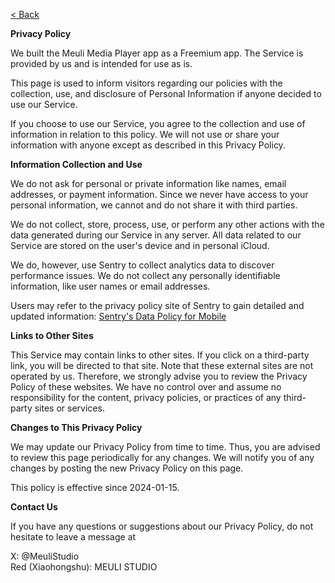 [< Back](index.md)  

**Privacy Policy**

We built the Meuli Media Player app as a Freemium app. The Service is provided by us and is intended for use as is.

This page is used to inform visitors regarding our policies with the collection, use, and disclosure of Personal Information if anyone decided to use our Service.

If you choose to use our Service, you agree to the collection and use of information in relation to this policy. We will not use or share your information with anyone except as described in this Privacy Policy.

**Information Collection and Use**

We do not ask for personal or private information like names, email addresses, or payment information. Since we never have access to your personal information, we cannot and do not share it with third parties. 

We do not collect, store, process, use, or perform any other actions with the data generated during our Service in any server. All data related to our Service are stored on the user's device and in personal iCloud.

We do, however, use Sentry to collect analytics data to discover performance issues. We do not collect any personally identifiable information, like user names or email addresses. 

Users may refer to the privacy policy site of Sentry to gain detailed and updated information: 
[Sentry's Data Policy for Mobile](https://docs.sentry.io/product/security/mobile-privacy/)

**Links to Other Sites**

This Service may contain links to other sites. If you click on a third-party link, you will be directed to that site. Note that these external sites are not operated by us. Therefore, we strongly advise you to review the Privacy Policy of these websites. We have no control over and assume no responsibility for the content, privacy policies, or practices of any third-party sites or services.

**Changes to This Privacy Policy**

We may update our Privacy Policy from time to time. Thus, you are advised to review this page periodically for any changes. We will notify you of any changes by posting the new Privacy Policy on this page.

This policy is effective since 2024-01-15.

**Contact Us**

If you have any questions or suggestions about our Privacy Policy, do not hesitate to leave a message at 


X: @MeuliStudio
<br>
Red (Xiaohongshu): MEULI STUDIO

